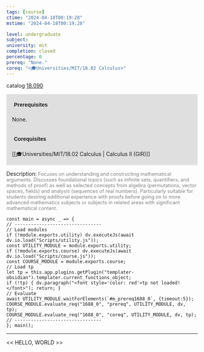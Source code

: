 ```yaml
---
tags: [course]
ctime: "2024-04-18T00:19:28"
mstime: "2024-04-18T00:19:28"

level: undergraduate
subject: 
university: mit
completion: closed
percentage: 0
prereq: "None."
coreq: "<🎓Universities/MIT/18.02 Calculus>"
---
```


catalog [18.090](http://student.mit.edu/catalog/m18a.html#18.090)

<span style="display: block; padding: 15px; background-color: rgb(100, 100, 100, 0.2);"><font id="m_prereq1688_0" style="display: block; font-family: Arial, sans-serif; font-weight: bold; padding: 5px">Prerequisites</font><br><span id="prereq1688_0">None.</span></span>
<span style="display: block; padding: 15px; background-color: rgb(100, 100, 100, 0.2);"><font id="m_coreq1688_0" style="display: block; font-family: Arial, sans-serif; font-weight: bold; padding: 5px">Corequisites</font><br><span id="coreq1688_0">[[🎓Universities/MIT/18.02 Calculus | Calculus II (GIR)]]</span></span>

<font style="">Description:</font>
<font style="color: grey; font-size: 0.8rem;">Focuses on understanding and constructing mathematical arguments. Discusses foundational topics (such as infinite sets, quantifiers, and methods of proof) as well as selected concepts from algebra (permutations, vector spaces, fields) and analysis (sequences of real numbers). Particularly suitable for students desiring additional experience with proofs before going on to more advanced mathematics subjects or subjects in related areas with significant mathematical content.</font>

```dataviewjs
const main = async _ => {
// --------------------------------
// Load modules
if (!module.exports.utility) dv.executeJs(await dv.io.load("Scripts/utility.js"));
const UTILITY_MODULE = module.exports.utility;
if (!module.exports.course) dv.executeJs(await dv.io.load("Scripts/course.js"));
const COURSE_MODULE = module.exports.course;
// Load tp
let tp = this.app.plugins.getPlugin("templater-obsidian").templater.current_functions_object;
if (!tp) { dv.paragraph("<font style='color: red'>tp not loaded!</font>"); return; }
// Evaluate
await UTILITY_MODULE.waitForElements(`#m_prereq1688_0`, {timeout:5});
COURSE_MODULE.evaluate_req("1688_0", "prereq", UTILITY_MODULE, dv, tp);
COURSE_MODULE.evaluate_req("1688_0", "coreq", UTILITY_MODULE, dv, tp);
// --------------------------------
}; main();
```

---

<< HELLO, WORLD >>
